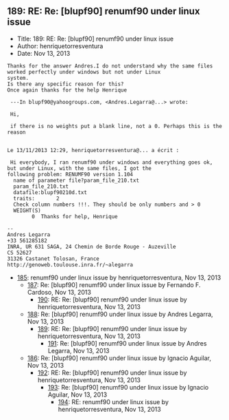 ## 189: RE: Re: [blupf90] renumf90 under linux issue

- Title: 189: RE: Re: [blupf90] renumf90 under linux issue
- Author: henriquetorresventura
- Date: Nov 13, 2013

```
Thanks for the answer Andres.I do not understand why the same files worked perfectly under windows but not under Linux
system.
Is there any specific reason for this?
Once again thanks for the help Henrique 

 ---In blupf90@yahoogroups.com, <Andres.Legarra@...> wrote:

 Hi,

 if there is no weights put a blank line, not a 0. Perhaps this is the reason


Le 13/11/2013 12:29, henriquetorresventura@... a écrit :

 Hi everybody, I ran renumf90 under windows and everything goes ok, but under Linux, with the same files, I got the
following problem: RENUMF90 version 1.104
  name of parameter file?param_file_210.txt
  param_file_210.txt
  datafile:blupf90210d.txt
  traits:	    2
  Check column numbers !!!. They should be only numbers and > 0
  WEIGHT(S)
	    0  Thanks for help, Henrique

-- 
Andres Legarra
+33 561285182
INRA, UR 631 SAGA, 24 Chemin de Borde Rouge - Auzeville
CS 52627
31326 Castanet Tolosan, France
http://genoweb.toulouse.inra.fr/~alegarra
```

- [185](0185.md): renumf90 under linux issue by henriquetorresventura, Nov 13, 2013
    - [187](0187.md): Re: [blupf90] renumf90 under linux issue by Fernando F. Cardoso, Nov 13, 2013
        - [190](0190.md): RE: Re: [blupf90] renumf90 under linux issue by henriquetorresventura, Nov 13, 2013
    - [188](0188.md): Re: [blupf90] renumf90 under linux issue by Andres Legarra, Nov 13, 2013
        - [189](0189.md): RE: Re: [blupf90] renumf90 under linux issue by henriquetorresventura, Nov 13, 2013
            - [191](0191.md): Re: [blupf90] renumf90 under linux issue by Andres Legarra, Nov 13, 2013
    - [186](0186.md): Re: [blupf90] renumf90 under linux issue by Ignacio Aguilar, Nov 13, 2013
        - [192](0192.md): RE: Re: [blupf90] renumf90 under linux issue by henriquetorresventura, Nov 13, 2013
            - [193](0193.md): Re: [blupf90] renumf90 under linux issue by Ignacio Aguilar, Nov 13, 2013
                - [194](0194.md): RE: renumf90 under linux issue by henriquetorresventura, Nov 13, 2013
